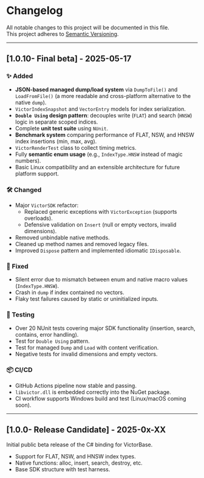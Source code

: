 # Changelog

All notable changes to this project will be documented in this file.  
This project adheres to [Semantic Versioning](https://semver.org/).

---

## [1.0.10- Final beta] - 2025-05-17

### ✨ Added

- **JSON-based managed dump/load system** via `DumpToFile()` and `LoadFromFile()` (a more readable and cross-platform alternative to the native `dump`).
- `VictorIndexSnapshot` and `VectorEntry` models for index serialization.
- **`Double Using` design pattern**: decouples write (`FLAT`) and search (`HNSW`) logic in separate scoped indices.
- Complete **unit test suite** using `NUnit`.
- **Benchmark system** comparing performance of FLAT, NSW, and HNSW index insertions (min, max, avg).
- `VictorRenderTest` class to collect timing metrics.
- Fully **semantic enum usage** (e.g., `IndexType.HNSW` instead of magic numbers).
- Basic Linux compatibility and an extensible architecture for future platform support.

### 🛠 Changed

- Major `VictorSDK` refactor:
  - Replaced generic exceptions with `VictorException` (supports overloads).
  - Defensive validation on `Insert` (null or empty vectors, invalid dimensions).
- Removed unbindable native methods.
- Cleaned up method names and removed legacy files.
- Improved `Dispose` pattern and implemented idiomatic `IDisposable`.

### 🐛 Fixed

- Silent error due to mismatch between enum and native macro values (`IndexType.HNSW`).
- Crash in `dump` if index contained no vectors.
- Flaky test failures caused by static or uninitialized inputs.

### 🧪 Testing

- Over 20 NUnit tests covering major SDK functionality (insertion, search, contains, error handling).
- Test for `Double Using` pattern.
- Test for managed `Dump` and `Load` with content verification.
- Negative tests for invalid dimensions and empty vectors.

### 📦 CI/CD

- GitHub Actions pipeline now stable and passing.
- `libvictor.dll` is embedded correctly into the NuGet package.
- CI workflow supports Windows build and test (Linux/macOS coming soon).

---

## [1.0.0- Release Candidate] - 2025-0x-XX

Initial public beta release of the C# binding for VictorBase.

- Support for FLAT, NSW, and HNSW index types.
- Native functions: alloc, insert, search, destroy, etc.
- Base SDK structure with test harness.
